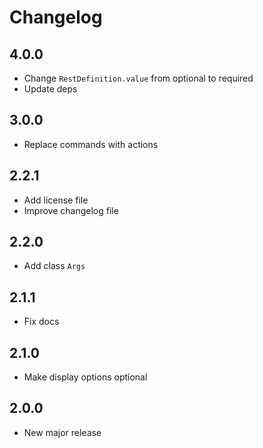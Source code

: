 # Changelog

## 4.0.0

- Change `RestDefinition.value` from optional to required
- Update deps

## 3.0.0

- Replace commands with actions

## 2.2.1

- Add license file
- Improve changelog file

## 2.2.0

- Add class `Args`

## 2.1.1

- Fix docs

## 2.1.0

- Make display options optional

## 2.0.0

- New major release
